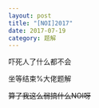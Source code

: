 ```yaml
---
layout: post
title: "[NOI]2017"
date: 2017-07-19
category: 题解
---
```

吓死人了什么都不会

坐等结束%大佬题解

~~算了我这么弱搞什么NOI呀~~
